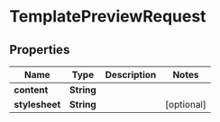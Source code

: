 

# TemplatePreviewRequest


## Properties

| Name | Type | Description | Notes |
|------------ | ------------- | ------------- | -------------|
|**content** | **String** |  |  |
|**stylesheet** | **String** |  |  [optional] |




